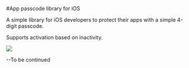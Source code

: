 #App passcode library for iOS

A simple library for iOS developers to protect their apps with a simple 4-digit passcode. 

Supports activation based on inactivity. 

<img src ="https://dl.dropboxusercontent.com/u/118463/wp_iphones1.png"/>

--To be continued